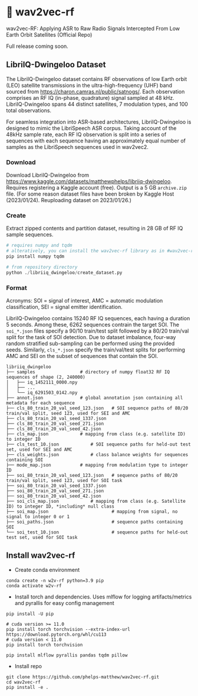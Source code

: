# 📡 wav2vec-rf
wav2vec-RF: Applying ASR to Raw Radio Signals Intercepted From Low Earth Orbit Satellites (Official Repo)

Full release coming soon.


## LibriIQ-Dwingeloo Dataset
The LibriIQ-Dwingeloo dataset contains RF observations of low Earth orbit (LEO) satellite transmissions in the ultra-high-frequency (UHF) band sourced from https://charon.camras.nl/public/satnogs/. Each observation comprises an RF IQ (in-phase, quadrature) signal sampled at 48 kHz. LibriIQ-Dwingeloo spans 44 distinct satellites, 7 modulation types, and 100 total observations.

For seamless integration into ASR-based architectures, LibriIQ-Dwingeloo is designed to mimic the LibriSpeech ASR corpus. Taking account of the 48kHz sample rate, each RF IQ observation is split into a series of sequences with each sequence having an approximately equal number of samples as the LibriSpeech sequences used in wav2vec2.

### Download
Download LibriIQ-Dwingeloo from https://www.kaggle.com/datasets/matthewphelps/libriiq-dwingeloo. Requires registering a Kaggle account (free). Output is a 5 GB `archive.zip` file. (For some reason dataset files have been broken by Kaggle Host (2023/01/24). Reuploading dataset on 2023/01/26.)

### Create
Extract zipped contents and partition dataset, resulting in 28 GB of RF IQ sample sequences.
```python
# requires numpy and tqdm
# alteratively, you can install the wav2vec-rf library as in #wav2vec-rf Installation
pip install numpy tqdm

# from repository directory
python ./libriiq_dwingeloo/create_dataset.py
```

### Format
Acronyms: SOI = signal of interest, AMC = automatic modulation classification, SEI = signal emitter identification.

LibriIQ-Dwingeloo contains 15240 RF IQ sequences, each having a duration 5 seconds. Among these, 6262 sequences contrain the target SOI. The `soi_*.json` files specify a 90/10 train/test split followed by a 80/20 train/val split for the task of SOI detection. Due to dataset imbalance, four-way random stratified sub-sampling can be performed using the provided seeds. Similarly, `cls_*.json` specify the train/val/test splits for performing AMC and SEI on the subset of sequences that contain the SOI.
```
libriiq_dwingeloo
├── samples  				# directory of numpy float32 RF IQ sequences of shape (2, 240000)
│   ├── iq_1452111_0000.npy
│   ├── ...
│   └── iq_6291503_0142.npy
├── annot.json  			# global annotation json containing all metadata for each sequence
├── cls_80_train_20_val_seed_123.json   # SOI sequence paths of 80/20 train/val split, seed 123, used for SEI and AMC
├── cls_80_train_20_val_seed_1337.json
├── cls_80_train_20_val_seed_271.json
├── cls_80_train_20_val_seed_42.json
├── cls_map.json  			# mapping from class (e.g. satellite ID) to integer ID
├── cls_test_10.json  			# SOI sequence paths for held-out test set, used for SEI and AMC
├── cls_weights.json  			# class balance weights for sequences containing SOI
├── mode_map.json  			# mapping from modulation type to integer ID
├── soi_80_train_20_val_seed_123.json   # sequence paths of 80/20 train/val split, seed 123, used for SOI task
├── soi_80_train_20_val_seed_1337.json
├── soi_80_train_20_val_seed_271.json
├── soi_80_train_20_val_seed_42.json
├── soi_cls_map.json  			# mapping from class (e.g. Satellite ID) to integer ID, *including* null class
├── soi_map.json                        # mapping from signal, no signal to integer 0 or 1
├── soi_paths.json                      # sequence paths containing SOI
└── soi_test_10.json                    # sequence paths for held-out test set, used for SOI task
```

## Install wav2vec-rf
* Create conda environment
```
conda create -n w2v-rf python=3.9 pip
conda activate w2v-rf
```
* Install torch and dependencies. Uses mlflow for logging artifacts/metrics and pyrallis for easy config management
```
pip install -U pip

# cuda version >= 11.0
pip install torch torchvision --extra-index-url https://download.pytorch.org/whl/cu113
# cuda version < 11.0
pip install torch torchvision

pip install mlflow pyrallis pandas tqdm pillow
```

* Install repo
```
git clone https://github.com/phelps-matthew/wav2vec-rf.git
cd wav2vec-rf
pip install -e .
```
